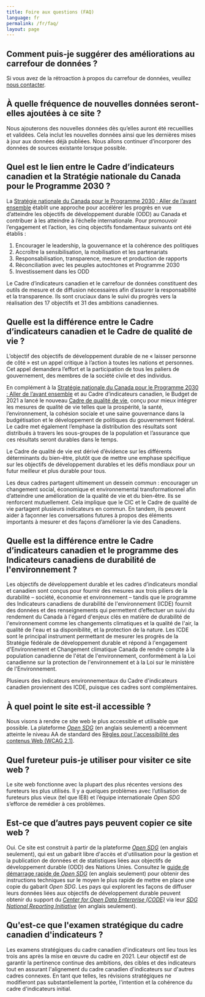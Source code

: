 ```yaml
---
title: Foire aux questions (FAQ)
language: fr
permalink: /fr/faq/
layout: page
---
```


## Comment puis-je suggérer des améliorations au carrefour de données ?

Si vous avez de la rétroaction à propos du carrefour de données, veuillez <a href="mailto:statcan.sdg-odd.statcan@statcan.gc.ca">nous contacter</a>.

## À quelle fréquence de nouvelles données seront-elles ajoutées à ce site ?

Nous ajouterons des nouvelles données dès qu’elles auront été recueillies et validées. Cela inclut les nouvelles données ainsi que les dernières mises à jour aux données déjà publiées. Nous allons continuer d’incorporer des données de sources existante lorsque possible.

## Quel est le lien entre le Cadre d’indicateurs canadien et la Stratégie nationale du Canada pour le Programme 2030 ?

La <a href="https://www.canada.ca/fr/emploi-developpement-social/programmes/programme-2030/aller-avant.html">Stratégie nationale du Canada pour le Programme 2030 : Aller de l’avant ensemble</a> établit une approche pour accélérer les progrès en vue d’atteindre les objectifs de développement durable (ODD) au Canada et contribuer à les atteindre à l’échelle internationale.
Pour promouvoir l’engagement et l’action, les cinq objectifs fondamentaux suivants ont été établis :

1. Encourager le leadership, la gouvernance et la cohérence des politiques
2. Accroître la sensibilisation, la mobilisation et les partenariats
3. Responsabilisation, transparence, mesure et production de rapports
4. Réconciliation avec les peuples autochtones et Programme 2030
5. Investissement dans les ODD

Le Cadre d’indicateurs canadien et le carrefour de données constituent des outils de mesure et de diffusion nécessaires afin d’assurer la responsabilité et la transparence. Ils sont cruciaux dans le suivi du progrès vers la réalisation des 17 objectifs et 31 des ambitions canadiennes.

## Quelle est la différence entre le Cadre d’indicateurs canadien et le Cadre de qualité de vie ?

L’objectif des objectifs de développement durable de ne « laisser personne de côté » est un appel critique à l’action à toutes les nations et personnes. Cet appel demandera l’effort et la participation de tous les paliers de gouvernement, des membres de la société civile et des individus.  

En complément à la <a href= "https://www.canada.ca/fr/emploi-developpement-social/programmes/programme-2030/aller-avant.html">Stratégie nationale du Canada pour le Programme 2030 : Aller de l’avant ensemble</a> et au Cadre d’indicateurs canadien, le Budget de 2021 a lancé le nouveau <a href=" https://www.budget.gc.ca/2021/report-rapport/anx4-fr.html">Cadre de qualité de vie</a>, conçu pour mieux intégrer les mesures de qualité de vie telles que la prospérité, la santé, l’environnement, la cohésion sociale et une saine gouvernance dans la budgétisation et le développement de politiques du gouvernement fédéral. Le cadre met également l’emphase la distribution des résultats sont distribués à travers les sous-groupes de la population et l’assurance que ces résultats seront durables dans le temps.

Le Cadre de qualité de vie est dérivé d’évidence sur les différents déterminants du bien-être, plutôt que de mettre une emphase spécifique sur les objectifs de développement durables et les défis mondiaux pour un futur meilleur et plus durable pour tous.

Les deux cadres partagent ultimement un dessein commun : encourager un changement social, économique et environnemental transformationnel afin d’atteindre une amélioration de la qualité de vie et du bien-être. Ils se renforcent mutuellement. Cela implique que le CIC et le Cadre de qualité de vie partagent plusieurs indicateurs en commun. En tandem, ils peuvent aider à façonner les conversations futures à propos des éléments importants à mesurer et des façons d’améliorer la vie des Canadiens.

## Quelle est la différence entre le Cadre d’indicateurs canadien et le programme des Indicateurs canadiens de durabilité de l'environnement ?

Les objectifs de développement durable et les cadres d’indicateurs mondial et canadien sont conçus pour fournir des mesures aux trois piliers de la durabilité – société, économie et environnement – tandis que le programme des Indicateurs canadiens de durabilité de l'environnement (ICDE) fournit des données et des renseignements qui permettent d’effectuer un suivi du rendement du Canada à l'égard d'enjeux clés en matière de durabilité de l'environnement comme les changements climatiques et la qualité de l'air, la qualité de l'eau et sa disponibilité, et la protection de la nature. Les ICDE sont le principal instrument permettant de mesurer les progrès de la Stratégie fédérale de développement durable et répond à l'engagement d'Environnement et Changement climatique Canada de rendre compte à la population canadienne de l'état de l'environnement, conformément à la Loi canadienne sur la protection de l'environnement et à la Loi sur le ministère de l'Environnement.
  
Plusieurs des indicateurs environnementaux du Cadre d'indicateurs canadien proviennent des ICDE, puisque ces cadres sont complémentaires.

## À quel point le site est-il accessible ?

Nous visons à rendre ce site web le plus accessible et utilisable que possible. La plateforme <a href="https://open-sdg.org/"><em>Open SDG</em></a> (en anglais seulement) a récemment atteinte le niveau AA de standard des [Règles pour l'accessibilité des contenus Web (WCAG 2.1)](https://www.w3.org/WAI/standards-guidelines/wcag/fr).

## Quel fureteur puis-je utiliser pour visiter ce site web ?

Le site web fonctionne avec la plupart des plus récentes versions des fureteurs les plus utilisés. Il y a quelques problèmes avec l’utilisation de fureteurs plus vieux (tel que IE8) et l’équipe internationale <em>Open SDG</em> s’efforce de remédier à ces problèmes.

## Est-ce que d’autres pays peuvent copier ce site web ?

Oui. Ce site est construit à partir de la plateforme <a href="https://open-sdg.org/"><em>Open SDG</em></a> (en anglais seulement), qui est un gabarit libre d'accès et d'utilisation pour la gestion et la publication de données et de statistiques liées aux objectifs de développement durable (ODD) des Nations Unies. Consultez le <a href="https://open-sdg.readthedocs.io/en/latest/quick-start/">guide de démarrage rapide de <em>Open SDG</em></a> (en anglais seulement) pour obtenir des instructions techniques sur le moyen le plus rapide de mettre en place une copie du gabarit <em>Open SDG</em>. Les pays qui explorent les façons de diffuser leurs données liées aux objectifs de développement durable peuvent obtenir du support du <em>[Center for Open Data Enterprise (CODE)](http://www.opendataenterprise.org/)</em> via leur <em>[SDG National Reporting Initiative](https://www.sdgreporting.org/)</em> (en anglais seulement).

## Qu'est-ce que l'examen stratégique du cadre canadien d'indicateurs ?

Les examens stratégiques du cadre canadien d'indicateurs ont lieu tous les trois ans après la mise en œuvre du cadre en 2021. Leur objectif est de garantir la pertinence continue des ambitions, des cibles et des indicateurs tout en assurant l'alignement du cadre canadien d'indicateurs sur d'autres cadres connexes. En tant que telles, les révisions stratégiques ne modifieront pas substantiellement la portée, l'intention et la cohérence du cadre d'indicateurs initial.

